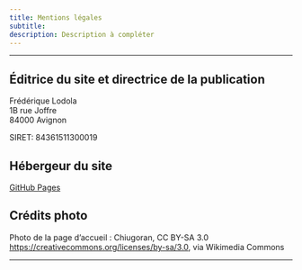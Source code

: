 ```yaml
---
title: Mentions légales
subtitle: 
description: Description à compléter
---
```


--- 
## Éditrice du site et directrice de la publication
Frédérique Lodola  
1B rue Joffre  
84000 Avignon  

SIRET: 84361511300019

## Hébergeur du site
<a href="https://pages.github.com/" target="blank">GitHub Pages</a>

## Crédits photo
Photo de la page d’accueil : Chiugoran, CC BY-SA 3.0 https://creativecommons.org/licenses/by-sa/3.0, via Wikimedia Commons





---